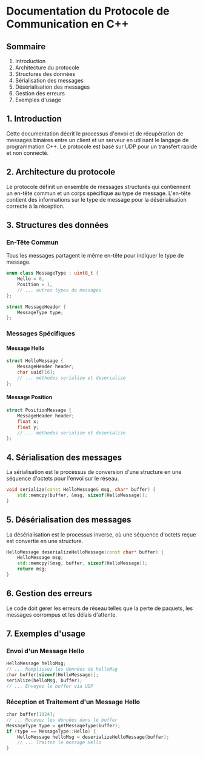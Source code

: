 # Documentation du Protocole de Communication en C++

## Sommaire

1. Introduction
2. Architecture du protocole
3. Structures des données
4. Sérialisation des messages
5. Désérialisation des messages
6. Gestion des erreurs
7. Exemples d'usage

## 1. Introduction

Cette documentation décrit le processus d'envoi et de récupération de messages binaires entre un client et un serveur en utilisant le langage de programmation C++. Le protocole est basé sur UDP pour un transfert rapide et non connecté.

## 2. Architecture du protocole

Le protocole définit un ensemble de messages structurés qui contiennent un en-tête commun et un corps spécifique au type de message. L'en-tête contient des informations sur le type de message pour la désérialisation correcte à la réception.

## 3. Structures des données

### En-Tête Commun

Tous les messages partagent le même en-tête pour indiquer le type de message.

```cpp
enum class MessageType : uint8_t {
    Hello = 0,
    Position = 1,
    // ... autres types de messages
};

struct MessageHeader {
    MessageType type;
};
```

### Messages Spécifiques

#### Message Hello

```cpp
struct HelloMessage {
    MessageHeader header;
    char uuid[16];
    // ... méthodes serialize et deserialize
};
```

#### Message Position

```cpp
struct PositionMessage {
    MessageHeader header;
    float x;
    float y;
    // ... méthodes serialize et deserialize
};
```

## 4. Sérialisation des messages

La sérialisation est le processus de conversion d'une structure en une séquence d'octets pour l'envoi sur le réseau.

```cpp
void serialize(const HelloMessage& msg, char* buffer) {
    std::memcpy(buffer, &msg, sizeof(HelloMessage));
}
```

## 5. Désérialisation des messages

La désérialisation est le processus inverse, où une séquence d'octets reçue est convertie en une structure.

```cpp
HelloMessage deserializeHelloMessage(const char* buffer) {
    HelloMessage msg;
    std::memcpy(&msg, buffer, sizeof(HelloMessage));
    return msg;
}
```

## 6. Gestion des erreurs

Le code doit gérer les erreurs de réseau telles que la perte de paquets, les messages corrompus et les délais d'attente.

## 7. Exemples d'usage

### Envoi d'un Message Hello

```cpp
HelloMessage helloMsg;
// ... Remplissez les données de helloMsg
char buffer[sizeof(HelloMessage)];
serialize(helloMsg, buffer);
// ... Envoyez le buffer via UDP
```

### Réception et Traitement d'un Message Hello

```cpp
char buffer[1024];
// ... Recevez les données dans le buffer
MessageType type = getMessageType(buffer);
if (type == MessageType::Hello) {
    HelloMessage helloMsg = deserializeHelloMessage(buffer);
    // ... Traitez le message Hello
}
```

